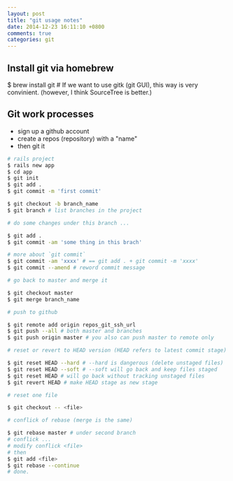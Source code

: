 ```yaml
---
layout: post
title: "git usage notes"
date: 2014-12-23 16:11:10 +0800
comments: true
categories: git
---
```

## Install git via homebrew
$ brew install git # If we want to use gitk (git GUI), this way is very convinient. (however, I think SourceTree is better.)

## Git work processes
- sign up a github account
- create a repos (repository) with a "name"
- then git it
``` bash
# rails project
$ rails new app
$ cd app
$ git init
$ git add .
$ git commit -m 'first commit'  

$ git checkout -b branch_name
$ git branch # list branches in the project

# do some changes under this branch ...  

$ git add .
$ git commit -am 'some thing in this brach'

# more about `git commit` 
$ git commit -am 'xxxx' # == git add . + git commit -m 'xxxx'
$ git commit --amend # reword commit message

# go back to master and merge it

$ git checkout master
$ git merge branch_name

# push to github 

$ git remote add origin repos_git_ssh_url
$ git push --all # both master and branches
$ git push origin master # you also can push master to remote only

# reset or revert to HEAD version (HEAD refers to latest commit stage)

$ git reset HEAD --hard # --hard is dangerous (delete unstaged files)
$ git reset HEAD --soft # --soft will go back and keep files staged 
$ git reset HEAD # will go back without tracking unstaged files
$ git revert HEAD # make HEAD stage as new stage

# reset one file

$ git checkout -- <file>

# conflick of rebase (merge is the same)

$ git rebase master # under second branch
# conflick ...
# modify conflick <file>
# then 
$ git add <file>
$ git rebase --continue
# done.
```

